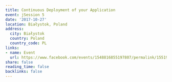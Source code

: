 ```yaml
---
title: Continuous Deployment of your Application
event: jSession 5
date: '2017-10-27'
location: Białystok, Poland
address:
  city: Białystok
  country: Poland
  country_code: PL
links:
- name: Event
  url: https://www.facebook.com/events/1548816855197807/permalink/1551987221547437/?action_history=[%7B%22surface%22%3A%22group%22%2C%22mechanism%22%3A%22surface%22%2C%22extra_data%22%3A[]%7D]
share: false
reading_time: false
backlinks: false
---
```


